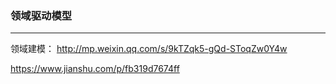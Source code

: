 ### 领域驱动模型 ###
***

领域建模： http://mp.weixin.qq.com/s/9kTZqk5-gQd-SToqZw0Y4w

https://www.jianshu.com/p/fb319d7674ff

